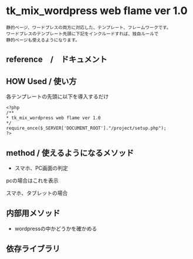 # tk_mix_wordpress web flame ver 1.0

    静的ページ、ワードプレスの両方に対応した、テンプレート、フレームワークです。
    ワードプレスのテンプレート先頭に下記をインクルードすれば、独自ルールで
    静的ページも使えるようになります。

## reference　/　ドキュメント

## HOW Used / 使い方

各テンプレートの先頭に以下を導入するだけ

```````````````
<?php
/**
* tk_mix_wordpress web flame ver 1.0
*/
require_once($_SERVER['DOCUMENT_ROOT']."/project/setup.php");
?>
```````````````

## method / 使えるようになるメソッド

- スマホ、PC画面の判定
<?php if(Tk::Pccheck()=="pc"): ?>
pcの場合はこれを表示
<?php else: ?>
スマホ、タブレットの場合
<?php endif; ?>





## 内部用メソッド

- wordpressの中かどうかを確かめる
<?php
/**
* wordpress内かどうかをチェック
*/
CheckWP(); // true and false
?>



## 依存ライブラリ


